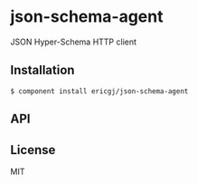 
# json-schema-agent

  JSON Hyper-Schema HTTP client

## Installation

    $ component install ericgj/json-schema-agent

## API

   

## License

  MIT
